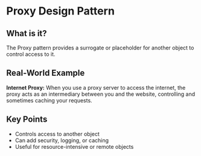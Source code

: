 # Proxy Design Pattern

## What is it?

The Proxy pattern provides a surrogate or placeholder for another object to control access to it.

## Real-World Example

**Internet Proxy:** When you use a proxy server to access the internet, the proxy acts as an intermediary between you and the website, controlling and sometimes caching your requests.

## Key Points

- Controls access to another object
- Can add security, logging, or caching
- Useful for resource-intensive or remote objects

